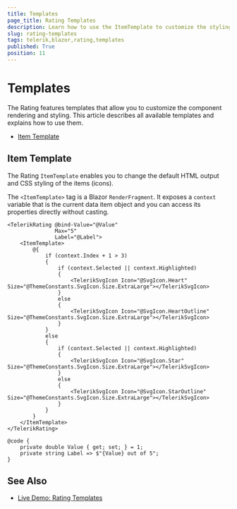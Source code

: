 ```yaml
---
title: Templates
page_title: Rating Templates
description: Learn how to use the ItemTemplate to customize the styling and appearance of your Rating component for Blazor. 
slug: rating-templates
tags: telerik,blazor,rating,templates
published: True
position: 11
---
```


# Templates

The Rating features templates that allow you to customize the component rendering and styling. This article describes all available templates and explains how to use them.

* [Item Template](#item-template)

## Item Template

The Rating `ItemTemplate` enables you to change the default HTML output and CSS styling of the items (icons).

The `<ItemTemplate>` tag is a Blazor `RenderFragment`. It exposes a `context` variable that is the current data item object and you can access its properties directly without casting.

````RAZOR
<TelerikRating @bind-Value="@Value"
               Max="5"
               Label="@Label">
    <ItemTemplate>
        @{
            if (context.Index + 1 > 3)
            {
                if (context.Selected || context.Highlighted)
                {
                    <TelerikSvgIcon Icon="@SvgIcon.Heart" Size="@ThemeConstants.SvgIcon.Size.ExtraLarge"></TelerikSvgIcon>
                }
                else
                {
                    <TelerikSvgIcon Icon="@SvgIcon.HeartOutline" Size="@ThemeConstants.SvgIcon.Size.ExtraLarge"></TelerikSvgIcon>
                }
            }
            else
            {
                if (context.Selected || context.Highlighted)
                {
                    <TelerikSvgIcon Icon="@SvgIcon.Star" Size="@ThemeConstants.SvgIcon.Size.ExtraLarge"></TelerikSvgIcon>
                }
                else
                {
                    <TelerikSvgIcon Icon="@SvgIcon.StarOutline" Size="@ThemeConstants.SvgIcon.Size.ExtraLarge"></TelerikSvgIcon>
                }
            }
        }
    </ItemTemplate>
</TelerikRating>

@code {
    private double Value { get; set; } = 1;
    private string Label => $"{Value} out of 5";
}
````

## See Also

* [Live Demo: Rating Templates](https://demos.telerik.com/blazor-ui/rating/templates)